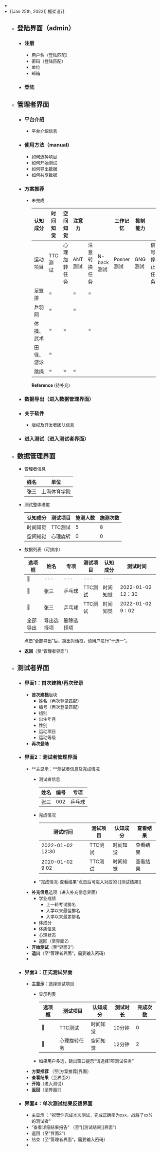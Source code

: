 -
- [[Jan 25th, 2022]] 框架设计
	- ## 登陆界面（admin）
		- ### 注册
			- 用户名（登陆匹配）
			- 密码（登陆匹配）
			- 单位
			- 邮箱
		- ### 登陆
	- ## 管理者界面
		- ### 平台介绍
			- 平台介绍信息
		- ### 使用方法（manual)
			- 如何选择项目
			- 如何开始测试
			- 如何导出数据
			- 如何共享数据
		- ### 方案推荐
			
			- 未完成
			
			  | 认知成分 | 时间知觉 | 空间知觉 | 注意力 | | | 工作记忆 | 抑制能力 | | 冲突适应能力 | |
			  |---|---|---|---|---|---|---|---|---|---|---|
			  | 运动项目 | TTC测试 | 心理旋转任务 | ANT测试 | 注意转换任务 | N-back测试 | Posner测试 | GNG测试 | 信号停止任务 | Flanker任务 | Stroop任务 |
			  | 足篮排 | :star: | | :star: | :star: | | | | | | |
			  | 乒羽网 | :star: | | :star: | | | | | | | |
			  | 体操、武术 | :star: | :star: | | :star: | | | | | | |
			  | 田径、游泳 | :star: | | | | | | | | | |
			  | 跳绳 | :star: | :star: | :star: | | | | | | | |
			   **Reference**
			  (待补充)
		- ### 数据导出（进入数据管理界面）
		- ### 关于软件
			
			- 版权及开发者团队信息
		- ### 进入测试（进入测试者界面）
	- ## 数据管理界面
		- 管理者信息
	
		  | 姓名 | 单位 |
		  |---|---|
		  | 张三 | 上海体育学院 |
		- 测试整体进度
	
		  | 认知成分 | 测试项目 | 施测人数 | 施测次数 |
		  |---|---|---|---|
		  | 时间知觉 | TTC测试 | 5 | 8 |
		  | 空间知觉 | 心理旋转 | 0 | 0 |
		- 数据列表（可排序）
	
		  | 选项框 | 姓名 | 专项 | 测试项目 | 认知成分 | 测试时间 |
		  |---|---|---|---|---|---|
		  | :black_square_button: | --- | --- | --- | --- |
		  | :black_square_button: | 张三 | 乒乓球 | TTC测试 | 时间知觉 | 2022-01-02 12：30 |
		  | :black_square_button: | 张三 | 乒乓球 | TTC测试 | 时间知觉 | 2022-01-02 9：02 |
		  | 全部导出 | 导出选择项 | 删除选择项 |
		  点击“全部导出”后，跳出对话框，请用户进行“十选一”。
		- **返回**（至“管理者界面”）
	- ## 测试者界面
		
		- ### 界面1：首次建档/再次登录
			- **首次建档**版块
				- 姓名（再次登录匹配）
				- 编号（再次登录匹配）
				- 组别
				- 出生年月
				- 性别
				- 运动项目
				- 运动等级
			- **再次登陆**
		- ### 界面2：测试者管理界面
			- **主显示：**测试者信息及完成情况
				- 测试者信息
		
				  | 姓名 | 编号 | 专项 |
				  |---|---|---|
				  | 张三 | 002 | 乒乓球 |
				- 完成情况
		
				  | 测试时间 | 测试项目 | 认知成分 | 查看结果 |
				  |---|---|---|---|
				  | 2022-01-02 12:30 | TTC测试 | 时间知觉 | 查看结果 |
				  | 2020-01-02 9:02 | TTC测试 | 时间知觉 | 查看结果 |
				- “完成情况-查看结果”点击后可进入对应的 [[测试结果]]
			- **补充信息**选项（进入补充信息界面）
				- 学业成绩
					- 上一轮考试排名
					- 入学以来最佳排名
					- 入学以来最差排名
				- 体成分
				- 体质信息
				- 心理状态
				- 返回（至界面2）
			- **开始测试**（至“界面3”）
			- **退出**（至“管理者界面”，需要输入密码）
			-
		- ### 界面3：正式测试界面
			- **主显示**：选择测试项目
				- 显示列表
		
				  | 选项框 | 测试项目 | 认知成分 | 测试时长 | 完成次数 |
				  |---|---|---|---|---|
				  | :black_square_button: | TTC测试 | 时间知觉 | 10分钟 | 0 |
				  | :black_square_button: | 心理旋转任务 | 空间知觉 | 12分钟 | 2 |
				- 如果用户多选，跳出窗口提示“请选择1项测试任务”
			- **方案推荐** （至[方案推荐]界面）
			- **查看结果**（至界面2）
			- **开始**（进入测试）
			- **返回**（至界面2）
		- ### 界面4：单次测试结果反馈界面
			- 主显示 ：“祝贺你完成本次测试，完成正确率为xxx，战胜了xx%的测试者“
			- ”查看详细结果报告“ （至”[[测试结果]]界面“）
			- 返回（至”界面3“）
			- 结束（至”管理者界面“，需要输入密码）
			-

